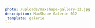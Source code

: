 ```yaml
---
photo: /uploads/maxshape-gallery-12.jpg
description: MaxShape Galerie 012
_template: galerie
---
```


